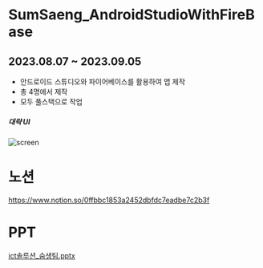 # SumSaeng_AndroidStudioWithFireBase
## 2023.08.07 ~ 2023.09.05
- 안드로이드 스튜디오와 파이어베이스를 활용하여 앱 제작
- 총 4명에서 제작
- 모두 풀스택으로 작업

##### 대략 UI

![screen](https://github.com/chelling2/SumSaeng_AndroidStudioWithFireBase/assets/114050357/c3009592-fde2-4776-9faa-e6a71e1b4c0c)

# 노션
https://www.notion.so/0ffbbc1853a2452dbfdc7eadbe7c2b3f

# PPT
[ict솔루션_숨생팀.pptx](https://github.com/chelling2/SumSaeng_AndroidStudioWithFireBase/files/14109695/ict._.pptx)
